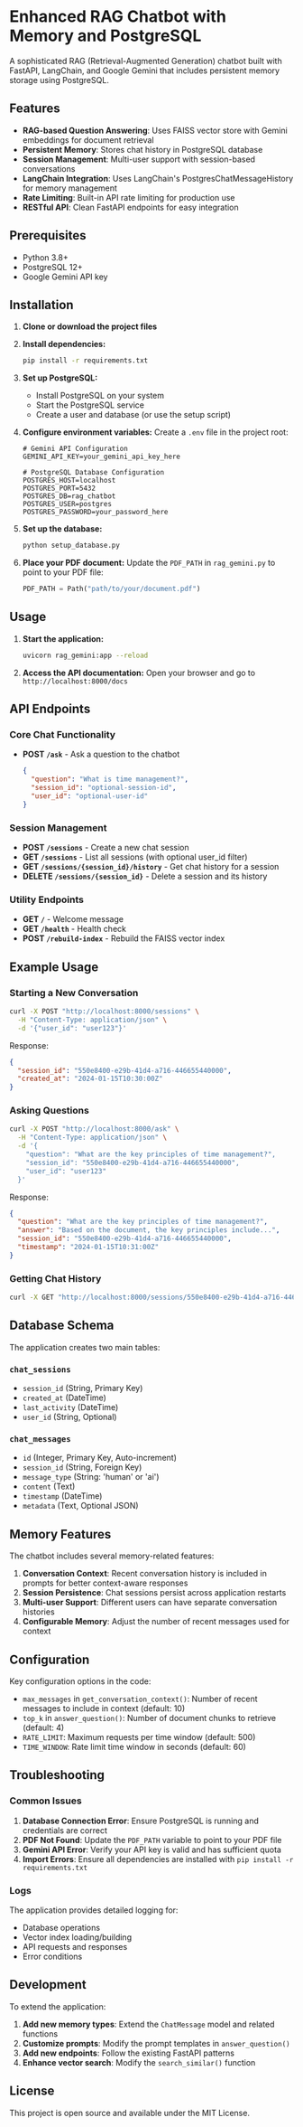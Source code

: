 # Enhanced RAG Chatbot with Memory and PostgreSQL

A sophisticated RAG (Retrieval-Augmented Generation) chatbot built with FastAPI, LangChain, and Google Gemini that includes persistent memory storage using PostgreSQL.

## Features

- **RAG-based Question Answering**: Uses FAISS vector store with Gemini embeddings for document retrieval
- **Persistent Memory**: Stores chat history in PostgreSQL database
- **Session Management**: Multi-user support with session-based conversations
- **LangChain Integration**: Uses LangChain's PostgresChatMessageHistory for memory management
- **Rate Limiting**: Built-in API rate limiting for production use
- **RESTful API**: Clean FastAPI endpoints for easy integration

## Prerequisites

- Python 3.8+
- PostgreSQL 12+
- Google Gemini API key

## Installation

1. **Clone or download the project files**

2. **Install dependencies:**
   ```bash
   pip install -r requirements.txt
   ```

3. **Set up PostgreSQL:**
   - Install PostgreSQL on your system
   - Start the PostgreSQL service
   - Create a user and database (or use the setup script)

4. **Configure environment variables:**
   Create a `.env` file in the project root:
   ```env
   # Gemini API Configuration
   GEMINI_API_KEY=your_gemini_api_key_here

   # PostgreSQL Database Configuration
   POSTGRES_HOST=localhost
   POSTGRES_PORT=5432
   POSTGRES_DB=rag_chatbot
   POSTGRES_USER=postgres
   POSTGRES_PASSWORD=your_password_here
   ```

5. **Set up the database:**
   ```bash
   python setup_database.py
   ```

6. **Place your PDF document:**
   Update the `PDF_PATH` in `rag_gemini.py` to point to your PDF file:
   ```python
   PDF_PATH = Path("path/to/your/document.pdf")
   ```

## Usage

1. **Start the application:**
   ```bash
   uvicorn rag_gemini:app --reload
   ```

2. **Access the API documentation:**
   Open your browser and go to `http://localhost:8000/docs`

## API Endpoints

### Core Chat Functionality

- **POST `/ask`** - Ask a question to the chatbot
  ```json
  {
    "question": "What is time management?",
    "session_id": "optional-session-id",
    "user_id": "optional-user-id"
  }
  ```

### Session Management

- **POST `/sessions`** - Create a new chat session
- **GET `/sessions`** - List all sessions (with optional user_id filter)
- **GET `/sessions/{session_id}/history`** - Get chat history for a session
- **DELETE `/sessions/{session_id}`** - Delete a session and its history

### Utility Endpoints

- **GET `/`** - Welcome message
- **GET `/health`** - Health check
- **POST `/rebuild-index`** - Rebuild the FAISS vector index

## Example Usage

### Starting a New Conversation

```bash
curl -X POST "http://localhost:8000/sessions" \
  -H "Content-Type: application/json" \
  -d '{"user_id": "user123"}'
```

Response:
```json
{
  "session_id": "550e8400-e29b-41d4-a716-446655440000",
  "created_at": "2024-01-15T10:30:00Z"
}
```

### Asking Questions

```bash
curl -X POST "http://localhost:8000/ask" \
  -H "Content-Type: application/json" \
  -d '{
    "question": "What are the key principles of time management?",
    "session_id": "550e8400-e29b-41d4-a716-446655440000",
    "user_id": "user123"
  }'
```

Response:
```json
{
  "question": "What are the key principles of time management?",
  "answer": "Based on the document, the key principles include...",
  "session_id": "550e8400-e29b-41d4-a716-446655440000",
  "timestamp": "2024-01-15T10:31:00Z"
}
```

### Getting Chat History

```bash
curl -X GET "http://localhost:8000/sessions/550e8400-e29b-41d4-a716-446655440000/history"
```

## Database Schema

The application creates two main tables:

### `chat_sessions`
- `session_id` (String, Primary Key)
- `created_at` (DateTime)
- `last_activity` (DateTime)
- `user_id` (String, Optional)

### `chat_messages`
- `id` (Integer, Primary Key, Auto-increment)
- `session_id` (String, Foreign Key)
- `message_type` (String: 'human' or 'ai')
- `content` (Text)
- `timestamp` (DateTime)
- `metadata` (Text, Optional JSON)

## Memory Features

The chatbot includes several memory-related features:

1. **Conversation Context**: Recent conversation history is included in prompts for better context-aware responses
2. **Session Persistence**: Chat sessions persist across application restarts
3. **Multi-user Support**: Different users can have separate conversation histories
4. **Configurable Memory**: Adjust the number of recent messages used for context

## Configuration

Key configuration options in the code:

- `max_messages` in `get_conversation_context()`: Number of recent messages to include in context (default: 10)
- `top_k` in `answer_question()`: Number of document chunks to retrieve (default: 4)
- `RATE_LIMIT`: Maximum requests per time window (default: 500)
- `TIME_WINDOW`: Rate limit time window in seconds (default: 60)

## Troubleshooting

### Common Issues

1. **Database Connection Error**: Ensure PostgreSQL is running and credentials are correct
2. **PDF Not Found**: Update the `PDF_PATH` variable to point to your PDF file
3. **Gemini API Error**: Verify your API key is valid and has sufficient quota
4. **Import Errors**: Ensure all dependencies are installed with `pip install -r requirements.txt`

### Logs

The application provides detailed logging for:
- Database operations
- Vector index loading/building
- API requests and responses
- Error conditions

## Development

To extend the application:

1. **Add new memory types**: Extend the `ChatMessage` model and related functions
2. **Customize prompts**: Modify the prompt templates in `answer_question()`
3. **Add new endpoints**: Follow the existing FastAPI patterns
4. **Enhance vector search**: Modify the `search_similar()` function

## License

This project is open source and available under the MIT License.
